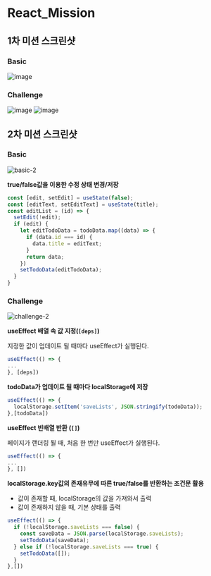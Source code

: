 # React_Mission

## 1차 미션 스크린샷

### Basic
![image](https://user-images.githubusercontent.com/93017923/154948827-0b56a188-e84e-4543-8911-c4c2fb3639c3.png)

### Challenge
![image](https://user-images.githubusercontent.com/93017923/154948960-db1065d3-663b-4f13-b9bf-36a1b1439daa.png)
![image](https://user-images.githubusercontent.com/93017923/154949058-3eed574d-0f66-4515-a5a6-3ebb3764bec7.png)

## 2차 미션 스크린샷

### Basic
![basic-2](https://user-images.githubusercontent.com/93017923/157226033-bcd5ece7-3037-48c6-9d2a-43fb985ab426.gif)

**true/false값을 이용한 수정 상태 변경/저장**

```js
const [edit, setEdit] = useState(false);
const [editText, setEditText] = useState(title);
const editList = (id) => {
  setEdit(!edit);
  if (edit) {
    let editTodoData = todoData.map((data) => {
      if (data.id === id) {
        data.title = editText;
      }
      return data;
    })
    setTodoData(editTodoData);
  }
}
```

### Challenge
![challenge-2](https://user-images.githubusercontent.com/93017923/157226050-28b81f45-6d37-49c7-96fa-6a883e4f0fee.gif)

**useEffect 배열 속 값 지정(`[deps]`)**

지정한 값이 업데이트 될 때마다 useEffect가 실행된다.
```js
useEffect(() => {
...
}, [deps])
```

**todoData가 업데이트 될 때마다 localStorage에 저장**

```js
useEffect(() => {
  localStorage.setItem('saveLists', JSON.stringify(todoData));
},[todoData])
```


**useEffect 빈배열 반환 (`[]`)**

페이지가 랜더링 될 때, 처음 한 번만 useEffect가 실행된다.
```js
useEffect(() => {
...
}, [])
```

**localStorage.key값의 존재유무에 따른 true/false를 반환하는 조건문 활용**
- 값이 존재할 때, localStorage의 값을 가져와서 출력
- 값이 존재하지 않을 때, 기본 상태를 출력

```js
useEffect(() => {
  if (!localStorage.saveLists === false) {
    const saveData = JSON.parse(localStorage.saveLists);
    setTodoData(saveData);
  } else if (!localStorage.saveLists === true) {
    setTodoData([]);
  }
},[])
```
